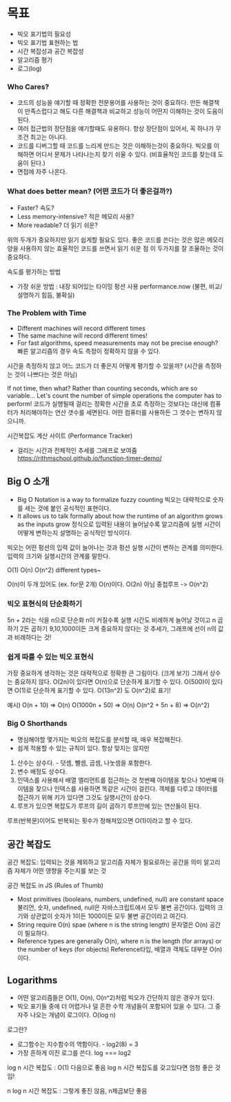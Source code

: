 # 목표
- 빅오 표기법의 필요성
- 빅오 표기법 표현하는 법
- 시간 복잡성과 공간 복잡성
- 알고리즘 평가
- 로그(log)

### Who Cares?
- 코드의 성능을 얘기할 때 정확한 전문용어를 사용하는 것이 중요하다.
  만든 해결책이 만족스럽다고 해도 다른 해결책과 비교하고 성능이 어떤지 이해하는 것이 도움이 된다.
- 여러 접근법의 장단점을 얘기할때도 유용하다. 
  항상 장단점이 있어서, 꼭 하나가 무조건 최고는 아니다.
- 코드를 디버그할 때 코드를 느리게 만드는 것은 이해하는것이 중요하다.
  빅오를 이해하면 어디서 문제가 나타나는지 찾기 쉬울 수 있다.
  (비효율적인 코드를 찾는데 도움이 된다.)
- 면접에 자주 나온다.

### What does better mean? (어떤 코드가 더 좋은걸까?)
- Faster? 속도?
- Less memory-intensive? 적은 메모리 사용?
- More readable? 더 읽기 쉬운?

위의 두개가 중요하지만 읽기 쉽게할 필요도 있다.
좋은 코드를 쓴다는 것은 많은 메모리 양을 사용하지 않는 효율적인 코드를 쓰면서 읽기 쉬운 점 이 두가지를 잘 조율하는 것이 중요하다.

속도를 평가하는 방법
- 가장 쉬운 방법 : 내장 되어있는 타이밍 펑션 사용 performance.now (불편, 비교/설명하기 힘듬, 불확실)

### The Problem with Time
- Different machines will record different times
- The same machine will record different times!
- For fast algorithms, speed measurements may not be precise enough?
  빠른 알고리즘의 경우 속도 측정이 정확하지 않을 수 있다.

시간을 측정하지 않고 어느 코드가 더 좋은지 어떻게 평가할 수 있을까?
(시간을 측정하는 것이 나쁘다는 것은 아님)

If not time, then what?
Rather than counting seconds, which are so variable...
Let's count the number of simple operations the computer has to perform!
코드가 실행될때 걸리는 정확한 시간을 초로 측정하는 것보다는
대신에 컴퓨터가 처리해야하는 연산 갯수를 세면된다.
어떤 컴퓨터를 사용하든 그 갯수는 변하지 않으니까.

시간복잡도 계산 사이트 (Performance Tracker)
- 걸리는 시간과 전체적인 추세를 그래프로 보여줌
https://rithmschool.github.io/function-timer-demo/

## Big O 소개
- Big O Notation is a way to formalize fuzzy counting
  빅오는 대략적으로 숫자를 세는 것에 붙인 공식적인 표현이다.
- It allows us to talk formally about how the runtime of an algorithm grows as the inputs grow
  정식으로 입력된 내용이 늘어날수록 알고리즘에 실행 시간이 어떻게 변하는지 설명하는 공식적인 방식이다.

빅오는 어떤 펑션의 입력 값이 늘어나는 것과 펑션 실행 시간이 변하는 관계를 의미한다.
입력의 크기와 실행시간의 관계를 말한다.

O(1)
O(n)
O(n^2)
different types~

O(n)이 두개 있어도 (ex. for문 2개) O(n)이다. O(2n) 아님
중첩루프 -> O(n^2)

### 빅오 표현식의 단순화하기
5n + 2라는 식을 n으로 단순화
n이 커질수록 실행 시간도 비례하게 늘어날 것이고 n 곱하기 2든 곱하기 9,10,1000이든 크게 중요하지 않다는 것
추세가, 그래프에 선이 n의 값과 비례하다는 것!

### 쉽게 따를 수 있는 빅오 표현식
가장 중요하게 생각하는 것은 대략적으로 정확한 큰 그림이다. (크게 보기)
그래서 상수는 중요하지 않다.
O(2n)이 있다면 O(n)으로 단순하게 표기할 수 있다.
O(500)이 있다면 O(1)로 단순하게 표기할 수 있다.
O(13n^2) 도 O(n^2)로 표기!

예시)
O(n + 10) => O(n)
O(1000n + 50) => O(n)
O(n^2 + 5n + 8) => O(n^2)

### Big O Shorthands
- 명심해야할 몇가지는 빅오의 복잡도를 분석할 때, 매우 복잡해진다.
- 쉽게 적용할 수 있는 규칙이 있다. 항상 맞지는 않지만
1. 산수는 상수다. - 덧셈, 뺄셈, 곱셈, 나눗셈을 포함한다.
2. 변수 배정도 상수다.
3. 인덱스를 사용해서 배열 엘리먼트를 접근하는 것
  첫번째 아이템을 찾으나 10번째 아이템을 찾으나 인덱스를 사용하면 똑같은 시간이 걸린다.
  객체를 다루고 데이터를 접근하기 위해 키가 있다면 그것도 실행시간이 상수다.
4. 루프가 있으면 복잡도가 루프의 길이 곱하기 루프안에 있는 연산들이 된다.

루프(반복문)이어도 반복되는 횟수가 정해져있으면 O(1)이라고 할 수 있다.

## 공간 복잡도
공간 복잡도: 입력되는 것을 제외하고 알고리즘 자체가 필요로하는 공간을 의미
알고리즘 자체가 어떤 영향을 주는지를 보는 것

공간 복잡도 in JS (Rules of Thumb)
- Most primitives (booleans, numbers, undefined, null) are constant space
  불리언, 숫자, undefined, null은 자바스크립트에서 모두 불변 공간이다.
  입력의 크기와 상관없이 숫자가 1이든 1000이든 모두 불변 공간이라고 여긴다.
- String require O(n) spae (where n is the string length)
  문자열은 O(n) 공간이 필요하다.
- Reference types are generally O(n), where n is the length (for arrays) or the number of keys (for objects)
  Reference타입, 배열과 객체도 대부분 O(n)이다.

## Logarithms
- 어떤 알고리즘들은 O(1), O(n), O(n^2)처럼 빅오가 간단하지 않은 경우가 있다.
- 빅오 표기들 중에 더 어렵거나 덜 흔한 수학 개념들이 포함되어 있을 수 있다.
  그 중 자주 나오는 개념이 로그이다. O(log n)

로그란?
- 로그함수는 지수함수의 역함이다. - log2(8) = 3
- 가장 흔하게 이진 로그를 쓴다. log === log2

log n 시간 복잡도
: O(1) 다음으로 좋음
  log n 시간 복잡도를 갖고있다면 엄청 좋은 것임!

n log n 시간 복잡도
: 그렇게 좋진 않음, n제곱보단 좋음
